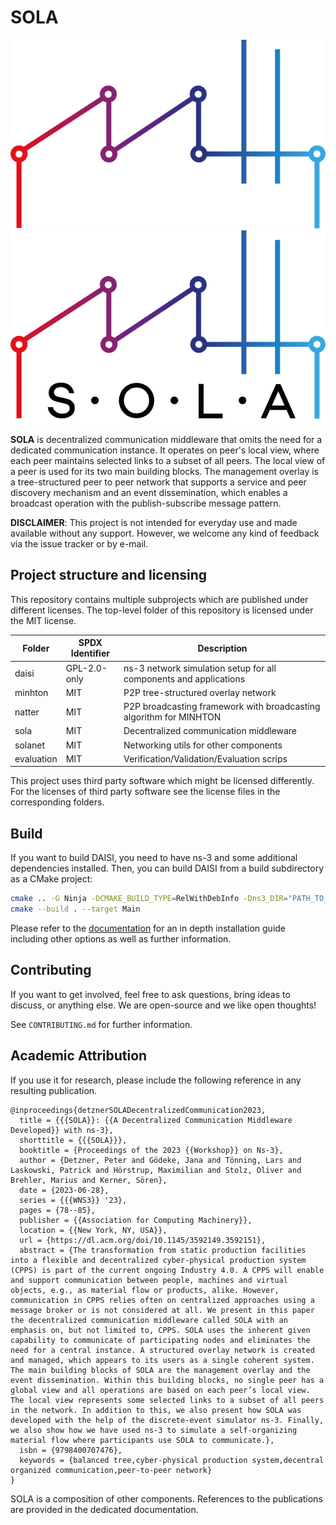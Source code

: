 # SOLA

![SOLA](./docs/img/sola_dark.png#gh-dark-mode-only)
![SOLA](./docs/img/sola_light.png#gh-light-mode-only)

**SOLA** is decentralized communication middleware that omits the need for a dedicated communication instance.
It operates on peer's local view, where each peer maintains selected links to a subset of all peers.
The local view of a peer is used for its two main building blocks.
The management overlay is a tree-structured peer to peer network that supports a service and peer discovery mechanism and an event dissemination, which enables a broadcast operation with the publish-subscribe message pattern.

**DISCLAIMER**:
This project is not intended for everyday use and made available without any support.
However, we welcome any kind of feedback via the issue tracker or by e-mail.

## Project structure and licensing

This repository contains multiple subprojects which are published under different licenses.
The top-level folder of this repository is licensed under the MIT license.

| Folder     | SPDX Identifier | Description                                                         |
| ---------- | ----------------| ------------------------------------------------------------------- |
| daisi      | GPL-2.0-only    | ns-3 network simulation setup for all components and applications   |
| minhton    | MIT             | P2P tree-structured overlay network                                 |
| natter     | MIT             | P2P broadcasting framework with broadcasting algorithm for MINHTON  |
| sola       | MIT             | Decentralized communication middleware                              |
| solanet    | MIT             | Networking utils for other components                               |
| evaluation | MIT             | Verification/Validation/Evaluation scrips                           |

This project uses third party software which might be licensed differently.
For the licenses of third party software see the license files in the corresponding folders.

## Build

If you want to build DAISI, you need to have ns-3 and some additional dependencies installed.
Then, you can build DAISI from a build subdirectory as a CMake project:

```sh
cmake .. -G Ninja -DCMAKE_BUILD_TYPE=RelWithDebInfo -Dns3_DIR="PATH_TO_YOUR_NS3_INSTALL"
cmake --build . --target Main
```

Please refer to the [documentation](https://iml130.github.io/sola/) for an in depth installation guide including other options as well as further information.

## Contributing

If you want to get involved, feel free to ask questions, bring ideas to discuss, or anything else.
We are open-source and we like open thoughts!

See ``CONTRIBUTING.md`` for further information.

## Academic Attribution

If you use it for research, please include the following reference in any resulting publication.

```plain
@inproceedings{detznerSOLADecentralizedCommunication2023,
  title = {{{SOLA}}: {{A Decentralized Communication Middleware Developed}} with ns-3},
  shorttitle = {{{SOLA}}},
  booktitle = {Proceedings of the 2023 {{Workshop}} on Ns-3},
  author = {Detzner, Peter and Gödeke, Jana and Tönning, Lars and Laskowski, Patrick and Hörstrup, Maximilian and Stolz, Oliver and Brehler, Marius and Kerner, Sören},
  date = {2023-06-28},
  series = {{{WNS3}} '23},
  pages = {78--85},
  publisher = {{Association for Computing Machinery}},
  location = {{New York, NY, USA}},
  url = {https://dl.acm.org/doi/10.1145/3592149.3592151},
  abstract = {The transformation from static production facilities into a flexible and decentralized cyber-physical production system (CPPS) is part of the current ongoing Industry 4.0. A CPPS will enable and support communication between people, machines and virtual objects, e.g., as material flow or products, alike. However, communication in CPPS relies often on centralized approaches using a message broker or is not considered at all. We present in this paper the decentralized communication middleware called SOLA with an emphasis on, but not limited to, CPPS. SOLA uses the inherent given capability to communicate of participating nodes and eliminates the need for a central instance. A structured overlay network is created and managed, which appears to its users as a single coherent system. The main building blocks of SOLA are the management overlay and the event dissemination. Within this building blocks, no single peer has a global view and all operations are based on each peer’s local view. The local view represents some selected links to a subset of all peers in the network. In addition to this, we also present how SOLA was developed with the help of the discrete-event simulator ns-3. Finally, we also show how we have used ns-3 to simulate a self-organizing material flow where participants use SOLA to communicate.},
  isbn = {9798400707476},
  keywords = {balanced tree,cyber-physical production system,decentral organized communication,peer-to-peer network}
}
```

SOLA is a composition of other components. 
References to the publications are provided in the dedicated documentation.